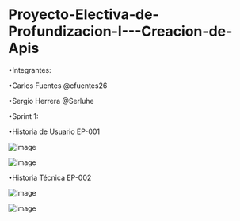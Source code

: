 # Proyecto-Electiva-de-Profundizacion-I---Creacion-de-Apis

•Integrantes:

   •Carlos Fuentes @cfuentes26

   •Sergio Herrera @Serluhe

•Sprint  1:

   •Historia de Usuario EP-001

![image](https://user-images.githubusercontent.com/54143773/189183902-861aa2fe-6248-45f0-b342-3f429d214403.png)

![image](https://user-images.githubusercontent.com/54143773/189184011-179de257-7241-47f4-ae2a-d2ae057b3cf4.png)


   •Historia Técnica EP-002

![image](https://user-images.githubusercontent.com/54143773/189185405-432ef6f8-6e3f-48e8-9cca-86617f5f1b6c.png)


![image](https://user-images.githubusercontent.com/54143773/189185471-c1c6553d-f41f-4ed5-a1e2-4051428ec7d8.png)
